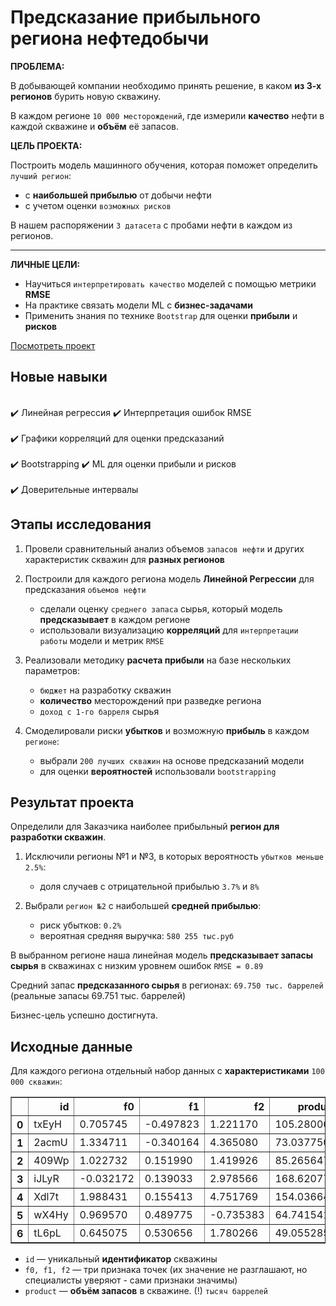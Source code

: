 # Предсказание прибыльного региона нефтедобычи

**ПРОБЛЕМА:**

В добывающей компании необходимо принять решение, в каком **из 3-х регионов** бурить новую скважину.

В каждом регионе `10 000 месторождений`, где измерили **качество** нефти в каждой скважине и **объём** её запасов. 

**ЦЕЛЬ ПРОЕКТА:**

Построить модель машинного обучения, которая поможет определить `лучший регион`:

- c **наибольшей прибылью** от добычи нефти
- c учетом оценки `возможных рисков`

В нашем распоряжении `3 датасета` с пробами нефти в каждом из регионов.

---

**ЛИЧНЫЕ ЦЕЛИ:**

- Научиться `интерпретировать качество` моделей с помощью метрики **RMSE**
- На практике связать модели ML с **бизнес-задачами**  
- Применить знания по технике `Bootstrap` для оценки **прибыли** и **рисков**

[Посмотреть проект](Predict_best_oil_production_region_v1.ipynb)

## Новые навыки

<div class="alert alert-success">
<br> ✔️ Линейная регрессия  ✔️ Интерпретация ошибок RMSE </br>
<br> ✔️ Графики корреляций для оценки предсказаний </br>
<br> ✔️ Bootstrapping ✔️ ML для оценки прибыли и рисков </br>
<br> ✔️ Доверительные интервалы </br>
</div>

## Этапы исследования

1. Провели сравнительный анализ объемов `запасов нефти` и других характеристик скважин для **разных регионов**

2. Построили для каждого региона модель **Линейной Регрессии** для предсказания `объемов нефти`

    - сделали оценку `среднего запаса` сырья, который модель **предсказывает** в каждом регионе
    - использовали визуализацию **корреляций** для `интерпретации работы` модели и метрик `RMSE`
  
3. Реализовали методику **расчета прибыли** на базе нескольких параметров:
    - `бюджет` на разработку скважин
    - **количество** месторождений при разведке региона
    - `доход с 1-го барреля` сырья

4. Смоделировали риски **убытков** и возможную **прибыль** в каждом `регионе`:
    -  выбрали `200 лучших скважин` на основе предсказаний модели
    -  для оценки **вероятностей** использовали `bootstrapping`

## Результат проекта

Определили для Заказчика наиболее прибыльный **регион для разработки скважин**.

1. Исключили регионы №1 и №3, в которых вероятность `убытков меньше 2.5%`:

    - доля случаев с отрицательной прибылью `3.7%` и `8%`

3. Выбрали `регион №2` с наибольшей **средней прибылью**:
    - риск убытков: `0.2%`
    - вероятная средняя выручка: `580 255 тыс.руб`

В выбранном регионе наша линейная модель **предсказывает запасы сырья** в скважинах с низким уровнем ошибок `RMSE = 0.89`

Средний запас **предсказанного сырья** в регионах: `69.750 тыс. баррелей` (реальные запасы 69.751 тыс. баррелей)

Бизнес-цель успешно достигнута.

## Исходные данные

Для каждого региона отдельный набор данных c **характеристиками** `100 000 скважин`:

<table border="1" class="dataframe">
  <thead>
    <tr style="text-align: right">
      <th></th>
      <th>id</th>
      <th>f0</th>
      <th>f1</th>
      <th>f2</th>
      <th>product</th>
    </tr>
  </thead>
  <tbody>
    <tr>
      <th>0</th>
      <td>txEyH</td>
      <td>0.705745</td>
      <td>-0.497823</td>
      <td>1.221170</td>
      <td>105.280062</td>
    </tr>
    <tr>
      <th>1</th>
      <td>2acmU</td>
      <td>1.334711</td>
      <td>-0.340164</td>
      <td>4.365080</td>
      <td>73.037750</td>
    </tr>
    <tr>
      <th>2</th>
      <td>409Wp</td>
      <td>1.022732</td>
      <td>0.151990</td>
      <td>1.419926</td>
      <td>85.265647</td>
    </tr>
    <tr>
      <th>3</th>
      <td>iJLyR</td>
      <td>-0.032172</td>
      <td>0.139033</td>
      <td>2.978566</td>
      <td>168.620776</td>
    </tr>
    <tr>
      <th>4</th>
      <td>Xdl7t</td>
      <td>1.988431</td>
      <td>0.155413</td>
      <td>4.751769</td>
      <td>154.036647</td>
    </tr>
    <tr>
      <th>5</th>
      <td>wX4Hy</td>
      <td>0.969570</td>
      <td>0.489775</td>
      <td>-0.735383</td>
      <td>64.741541</td>
    </tr>
    <tr>
      <th>6</th>
      <td>tL6pL</td>
      <td>0.645075</td>
      <td>0.530656</td>
      <td>1.780266</td>
      <td>49.055285</td>
    </tr>
  </tbody>
</table>

- `id` — уникальный **идентификатор** скважины
- `f0, f1, f2` — три признака точек (их значение не разглашают, но специалисты уверяют -  сами признаки значимы)
- `product` — **объём запасов** в скважине. (!) `тысяч баррелей`
